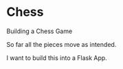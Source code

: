 # Chess
 Building a Chess Game

So far all the pieces move as intended.

I want to build this into a Flask App.